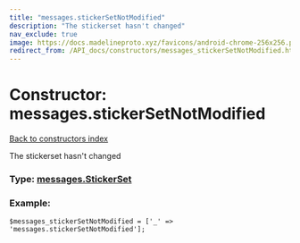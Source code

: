 ```yaml
---
title: "messages.stickerSetNotModified"
description: "The stickerset hasn't changed"
nav_exclude: true
image: https://docs.madelineproto.xyz/favicons/android-chrome-256x256.png
redirect_from: /API_docs/constructors/messages_stickerSetNotModified.html
---
```

# Constructor: messages.stickerSetNotModified  
[Back to constructors index](/API_docs/constructors/index.html)



The stickerset hasn't changed




### Type: [messages.StickerSet](/API_docs/types/messages.StickerSet.html)


### Example:

```
$messages_stickerSetNotModified = ['_' => 'messages.stickerSetNotModified'];
```  
